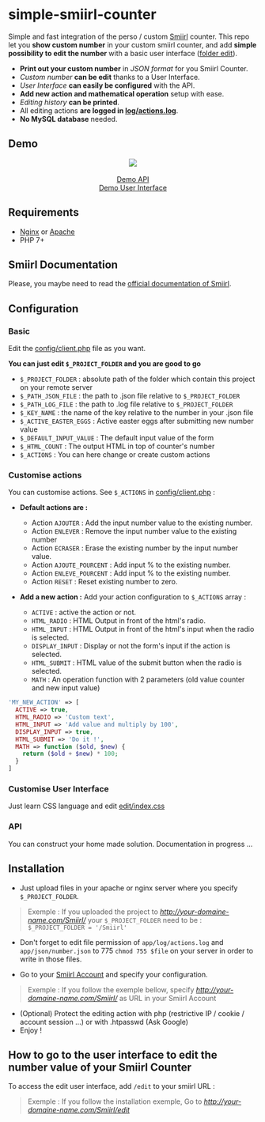 # simple-smiirl-counter
Simple and fast integration of the perso / custom [Smiirl](http://www.smiirl.com/fr/) counter.
This repo let you **show custom number** in your custom smiirl counter, and add **simple possibility to edit the number** with a basic user interface ([folder edit](edit/)).

- **Print out your custom number** in _JSON format_ for you Smiirl Counter.
- _Custom number_ **can be edit** thanks to a User Interface.
- _User Interface_ **can easily be configured** with the API.
- **Add new action and mathematical operation** setup with ease.
- _Editing history_ **can be printed**.
- All editing actions **are logged in [log/actions.log](log/actions.log)**.
- **No MySQL database** needed.

## Demo
<p align="center">
<img src="https://github.com/blephy/simple-smiirl-counter/raw/master/screenshot.png" />
<br>
<br>
<a href="//allandolle.fr/simple-smiirl-counter" title="Demo Custom Smiirl Counter API">Demo API</a>
<br>
<a href="//allandolle.fr/simple-smiirl-counter/edit" title="Demo user interface to edit custom smiirl number">Demo User Interface</a>
</p>

## Requirements
- [Nginx](https://nginx.org/en/) or [Apache](https://httpd.apache.org/)
- PHP 7+

## Smiirl Documentation
Please, you maybe need to read the [official documentation of Smiirl](http://static.smiirl.com/wp-content/uploads/2017/05/guide-custom-sup.pdf).

## Configuration
### Basic
Edit the [config/client.php](config/client.php) file as you want.

**You can just edit `$_PROJECT_FOLDER` and you are good to go**

- `$_PROJECT_FOLDER` : absolute path of the folder which contain this project on your remote server
- `$_PATH_JSON_FILE` : the path to .json file relative to `$_PROJECT_FOLDER`
- `$_PATH_LOG_FILE` : the path to .log file relative to `$_PROJECT_FOLDER`
- `$_KEY_NAME` : the name of the key relative to the number in your .json file
- `$_ACTIVE_EASTER_EGGS` : Active easter eggs after submitting new number value
- `$_DEFAULT_INPUT_VALUE` : The default input value of the form
- `$_HTML_COUNT` : The output HTML in top of counter's number
- `$_ACTIONS` : You can here change or create custom actions

### Customise actions
You can customise actions. See `$_ACTIONS` in [config/client.php](config/client.php) :

- **Default actions are :**
  - Action `AJOUTER` : Add the input number value to the existing number.
  - Action `ENLEVER` : Remove the input number value to the existing number
  - Action `ECRASER` : Erase the existing number by the input number value.
  - Action `AJOUTE_POURCENT` : Add input % to the existing number.
  - Action `ENLEVE_POURCENT` : Add input % to the existing number.
  - Action `RESET` : Reset existing number to zero.

- **Add a new action :**
  Add your action configuration to `$_ACTIONS` array :
  - `ACTIVE` : active the action or not.
  - `HTML_RADIO` : HTML Output in front of the html's radio.
  - `HTML_INPUT` : HTML Output in front of the html's input when the radio is selected.
  - `DISPLAY_INPUT` : Display or not the form's input if the action is selected.
  - `HTML_SUBMIT` : HTML value of the submit button when the radio is selected.
  - `MATH` : An operation function with 2 parameters (old value counter and new input value)
```php
'MY_NEW_ACTION' => [
  ACTIVE => true,
  HTML_RADIO => 'Custom text',
  HTML_INPUT => 'Add value and multiply by 100',
  DISPLAY_INPUT => true,
  HTML_SUBMIT => 'Do it !',
  MATH => function ($old, $new) {
    return ($old + $new) * 100;
  }
]
```

### Customise User Interface
Just learn CSS language and edit [edit/index.css](edit/index.css)

### API
You can construct your home made solution. Documentation in progress ...

## Installation
- Just upload files in your apache or nginx server where you specify `$_PROJECT_FOLDER`.
> Exemple :
> If you uploaded the project to _http://your-domaine-name.com/Smiirl/_
> your `$_PROJECT_FOLDER` need to be : `$_PROJECT_FOLDER = '/Smiirl'`

- Don't forget to edit file permission of `app/log/actions.log` and `app/json/number.json` to 775 `chmod 755 $file` on your server in order to write in those files.

- Go to your [Smiirl Account](https://my.smiirl.com/login) and specify your configuration.
> Exemple :
> If you follow the exemple bellow, specify _http://your-domaine-name.com/Smiirl/_ as URL in your Smiirl Account

- (Optional) Protect the editing action with php (restrictive IP / cookie / account session ...) or with .htpasswd (Ask Google)
- Enjoy !

## How to go to the user interface to edit the number value of your Smiirl Counter
To access the edit user interface, add `/edit` to your smiirl URL :
> Exemple :
> If you follow the installation exemple, Go to _http://your-domaine-name.com/Smiirl/edit_
